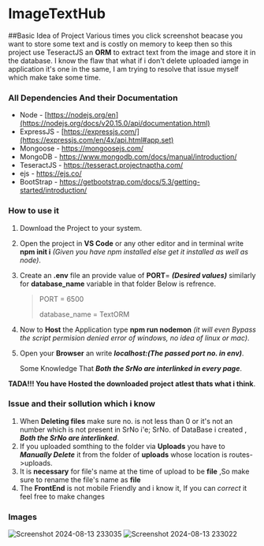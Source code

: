 # ImageTextHub

##Basic Idea of Project
Various times you click screenshot beacase you want to store some text and is costly on memory to keep then so this project use TeseractJS an **ORM** to extract text from the image and store it in the database.
I know the flaw that what if i don't delete uploaded iamge in application it's one in the same, I am trying to resolve that issue myself which make take some time.

### All Dependencies And their Documentation
- Node       - [https://nodejs.org/en](https://nodejs.org/docs/v20.15.0/api/documentation.html)
- ExpressJS  - [https://expressjs.com/](https://expressjs.com/en/4x/api.html#app.set)
- Mongoose   - https://mongoosejs.com/
- MongoDB    - https://www.mongodb.com/docs/manual/introduction/
- TeseractJS - https://tesseract.projectnaptha.com/
- ejs        - https://ejs.co/
- BootStrap  - https://getbootstrap.com/docs/5.3/getting-started/introduction/


### How to use it
1. Download the Project to your system.
2. Open the project in **VS Code** or any other editor and in terminal write **npm init i** *(Given you have npm installed else get it installed as well as node)*.
3. Create an **.env** file an provide value of **PORT**= ***(Desired values)*** similarly for **database_name** variable in that folder Below is refrence.

     >PORT = 6500
     >
     >database_name = TextORM
      
4. Now to **Host** the Application type **npm run nodemon** *(it will even Bypass the script permision denied error of windows, no idea of linux or mac)*.
5. Open your **Browser** an write ***localhost:(The passed port no. in env)***.

   Some Knowledge That ***Both the SrNo are interlinked in every page***.

**TADA!!! You have Hosted the downloaded project atlest thats what i think**.

### Issue and their sollution which i know
1. When **Deleting files** make sure no. is not less than 0 or it's not an number which is not present in SrNo i'e; SrNo. of DataBase i created , ***Both the SrNo are interlinked***.
2. If you uploaded somthing to the folder via **Uploads** you have to ***Manually Delete*** it from the folder of **uploads** whose location is routes->uploads.
3. It is **necessary** for file's name at the time of upload to be **file** ,So make sure to rename the file's name as **file**
4. The **FrontEnd** is not mobile Friendly and i know it, If you can *correct* it feel free to make changes

### Images
![Screenshot 2024-08-13 233035](https://github.com/user-attachments/assets/9bc18fae-b0c1-4f1c-beab-307de0aa1024)
![Screenshot 2024-08-13 233022](https://github.com/user-attachments/assets/9d12104a-d241-45e9-aa45-4e5186c5dfe8)


